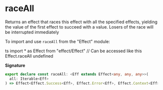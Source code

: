 # raceAll

Returns an effect that races this effect with all the specified effects,
yielding the value of the first effect to succeed with a value. Losers of
the race will be interrupted immediately

To import and use `raceAll` from the "Effect" module:

ts
import \* as Effect from "effect/Effect"
// Can be accessed like this
Effect.raceAll
undefined

**Signature**

```ts
export declare const raceAll: <Eff extends Effect<any, any, any>>(
  all: Iterable<Eff>
) => Effect<Effect.Success<Eff>, Effect.Error<Eff>, Effect.Context<Eff>>
```
